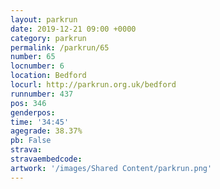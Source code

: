 ```yaml
---
layout: parkrun
date: 2019-12-21 09:00 +0000
category: parkrun
permalink: /parkrun/65
number: 65
locnumber: 6
location: Bedford
locurl: http://parkrun.org.uk/bedford
runnumber: 437
pos: 346
genderpos: 
time: '34:45'
agegrade: 38.37%
pb: False
strava: 
stravaembedcode:
artwork: '/images/Shared Content/parkrun.png'
---
```

